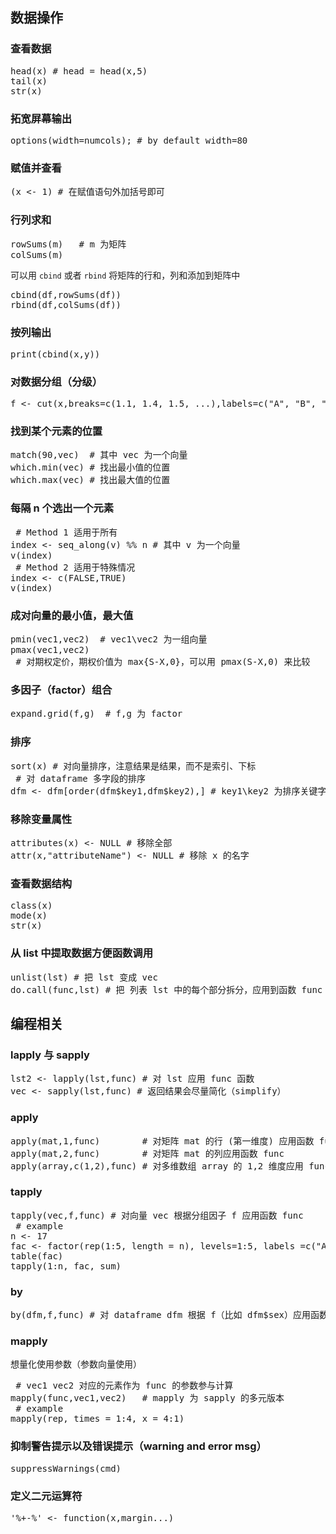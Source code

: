 ## 数据操作
### 查看数据
<pre class="lang:r decode:true " >
head(x) # head = head(x,5)
tail(x)
str(x)
</pre>

### 拓宽屏幕输出
<pre class="lang:r decode:true " >
options(width=numcols); # by default width=80
</pre>

### 赋值并查看
<pre class="lang:r decode:true " >
(x <- 1) # 在赋值语句外加括号即可 
</pre>

### 行列求和
<pre class="lang:r decode:true " >
rowSums(m)   # m 为矩阵
colSums(m)  
</pre>

可以用 `cbind` 或者 `rbind` 将矩阵的行和，列和添加到矩阵中
<pre class="lang:r decode:true " >
cbind(df,rowSums(df))
rbind(df,colSums(df))
</pre>

### 按列输出
<pre class="lang:r decode:true " >
print(cbind(x,y))
</pre>

### 对数据分组（分级）
<pre class="lang:r decode:true " >
f <- cut(x,breaks=c(1.1, 1.4, 1.5, ...),labels=c("A", "B", "C", ...))
</pre>

 
### 找到某个元素的位置
<pre class="lang:r decode:true " >
match(90,vec)  # 其中 vec 为一个向量
which.min(vec) # 找出最小值的位置
which.max(vec) # 找出最大值的位置
</pre>

### 每隔 n 个选出一个元素
<pre class="lang:r decode:true " >
 # Method 1 适用于所有
index <- seq_along(v) %% n # 其中 v 为一个向量
v(index)
 # Method 2 适用于特殊情况
index <- c(FALSE,TRUE)
v(index)
</pre>

### 成对向量的最小值，最大值
<pre class="lang:r decode:true " >
pmin(vec1,vec2)  # vec1\vec2 为一组向量
pmax(vec1,vec2)
 # 对期权定价，期权价值为 max{S-X,0}，可以用 pmax(S-X,0) 来比较
</pre>

### 多因子（factor）组合
<pre class="lang:r decode:true " >
expand.grid(f,g)  # f,g 为 factor
</pre>

### 排序
<pre class="lang:r decode:true " >
sort(x) # 对向量排序，注意结果是结果，而不是索引、下标
 # 对 dataframe 多字段的排序
dfm <- dfm[order(dfm$key1,dfm$key2),] # key1\key2 为排序关键字
</pre>

### 移除变量属性
<pre class="lang:r decode:true " >
attributes(x) <- NULL # 移除全部
attr(x,"attributeName") <- NULL # 移除 x 的名字
</pre>

### 查看数据结构
<pre class="lang:r decode:true " >
class(x)
mode(x)
str(x)
</pre>

### 从 list 中提取数据方便函数调用
<pre class="lang:r decode:true " >
unlist(lst) # 把 lst 变成 vec
do.call(func,lst) # 把 列表 lst 中的每个部分拆分，应用到函数 func 中
</pre>

## 编程相关
### lapply 与 sapply
<pre class="lang:r decode:true " >
lst2 <- lapply(lst,func) # 对 lst 应用 func 函数
vec <- sapply(lst,func) # 返回结果会尽量简化（simplify）
</pre>

### apply
<pre class="lang:r decode:true " >
apply(mat,1,func)        # 对矩阵 mat 的行 (第一维度) 应用函数 func
apply(mat,2,func)        # 对矩阵 mat 的列应用函数 func
apply(array,c(1,2),func) # 对多维数组 array 的 1,2 维度应用 func
</pre>

### tapply
<pre class="lang:r decode:true " >
tapply(vec,f,func) # 对向量 vec 根据分组因子 f 应用函数 func 
 # example
n <- 17
fac <- factor(rep(1:5, length = n), levels=1:5, labels =c("A","B","C","D","E"))
table(fac)
tapply(1:n, fac, sum)
</pre>

### by 
<pre class="lang:r decode:true " >
by(dfm,f,func) # 对 dataframe dfm 根据 f（比如 dfm$sex）应用函数 func
</pre>

### mapply
想量化使用参数（参数向量使用）
<pre class="lang:r decode:true " >
 # vec1 vec2 对应的元素作为 func 的参数参与计算
mapply(func,vec1,vec2)   # mapply 为 sapply 的多元版本
 # example 
mapply(rep, times = 1:4, x = 4:1) 
</pre>


### 抑制警告提示以及错误提示（warning and error msg）
<pre class="lang:r decode:true " >
suppressWarnings(cmd)
</pre>

### 定义二元运算符
<pre class="lang:r decode:true " >
'%+-%' <- function(x,margin...)
</pre>
